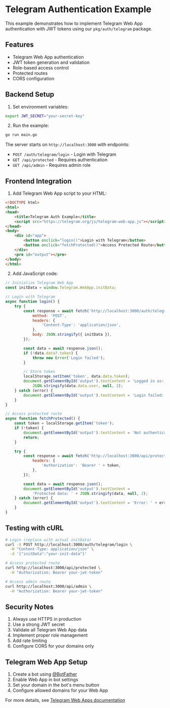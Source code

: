 # Telegram Authentication Example

This example demonstrates how to implement Telegram Web App authentication with JWT tokens using our `pkg/auth/telegram` package.

## Features
- Telegram Web App authentication
- JWT token generation and validation
- Role-based access control
- Protected routes
- CORS configuration

## Backend Setup

1. Set environment variables:
```bash
export JWT_SECRET="your-secret-key"
```

2. Run the example:
```bash
go run main.go
```

The server starts on `http://localhost:3000` with endpoints:
- `POST /auth/telegram/login` - Login with Telegram
- `GET /api/protected` - Requires authentication
- `GET /api/admin` - Requires admin role

## Frontend Integration

1. Add Telegram Web App script to your HTML:
```html
<!DOCTYPE html>
<html>
<head>
    <title>Telegram Auth Example</title>
    <script src="https://telegram.org/js/telegram-web-app.js"></script>
</head>
<body>
    <div id="app">
        <button onclick="login()">Login with Telegram</button>
        <button onclick="fetchProtected()">Access Protected Route</button>
    </div>
    <pre id="output"></pre>
</body>
</html>
```

2. Add JavaScript code:
```javascript
// Initialize Telegram Web App
const initData = window.Telegram.WebApp.initData;

// Login with Telegram
async function login() {
    try {
        const response = await fetch('http://localhost:3000/auth/telegram/login', {
            method: 'POST',
            headers: {
                'Content-Type': 'application/json',
            },
            body: JSON.stringify({ initData }),
        });

        const data = await response.json();
        if (!data.data?.token) {
            throw new Error('Login failed');
        }

        // Store token
        localStorage.setItem('token', data.data.token);
        document.getElementById('output').textContent = 'Logged in as: ' + 
            JSON.stringify(data.data.user, null, 2);
    } catch (error) {
        document.getElementById('output').textContent = 'Login failed: ' + error.message;
    }
}

// Access protected route
async function fetchProtected() {
    const token = localStorage.getItem('token');
    if (!token) {
        document.getElementById('output').textContent = 'Not authenticated';
        return;
    }

    try {
        const response = await fetch('http://localhost:3000/api/protected', {
            headers: {
                'Authorization': 'Bearer ' + token,
            },
        });

        const data = await response.json();
        document.getElementById('output').textContent = 
            'Protected data: ' + JSON.stringify(data, null, 2);
    } catch (error) {
        document.getElementById('output').textContent = 'Error: ' + error.message;
    }
}
```

## Testing with cURL

```bash
# Login (replace with actual initData)
curl -X POST http://localhost:3000/auth/telegram/login \
  -H "Content-Type: application/json" \
  -d '{"initData":"your-init-data"}'

# Access protected route
curl http://localhost:3000/api/protected \
  -H "Authorization: Bearer your-jwt-token"

# Access admin route
curl http://localhost:3000/api/admin \
  -H "Authorization: Bearer your-jwt-token"
```

## Security Notes

1. Always use HTTPS in production
2. Use a strong JWT secret
3. Validate all Telegram Web App data
4. Implement proper role management
5. Add rate limiting
6. Configure CORS for your domains only

## Telegram Web App Setup

1. Create a bot using [@BotFather](https://t.me/botfather)
2. Enable Web App in bot settings
3. Set your domain in the bot's menu button
4. Configure allowed domains for your Web App

For more details, see [Telegram Web Apps documentation](https://core.telegram.org/bots/webapps) 